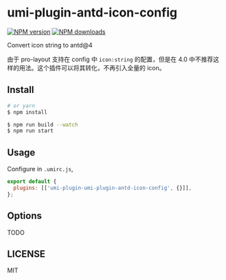 # umi-plugin-antd-icon-config

[![NPM version](https://img.shields.io/npm/v/umi-plugin-antd-icon-config.svg?style=flat)](https://npmjs.org/package/umi-plugin-antd-icon-config)
[![NPM downloads](http://img.shields.io/npm/dm/umi-plugin-antd-icon-config.svg?style=flat)](https://npmjs.org/package/umi-plugin-antd-icon-config)

Convert icon string to antd@4

由于 pro-layout 支持在 config 中 `icon:string` 的配置，但是在 4.0 中不推荐这样的用法。这个插件可以将其转化，不再引入全量的 icon。

## Install

```bash
# or yarn
$ npm install
```

```bash
$ npm run build --watch
$ npm run start
```

## Usage

Configure in `.umirc.js`,

```js
export default {
  plugins: [['umi-plugin-umi-plugin-antd-icon-config', {}]],
};
```

## Options

TODO

## LICENSE

MIT
